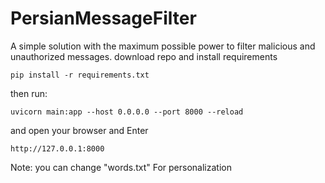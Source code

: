 # PersianMessageFilter
A simple solution with the maximum possible power to filter malicious and unauthorized messages.
download repo and install requirements
```
pip install -r requirements.txt
```
then run:
```
uvicorn main:app --host 0.0.0.0 --port 8000 --reload
```
and open your browser and Enter 
```
http://127.0.0.1:8000
```
Note: you can change "words.txt" For personalization
